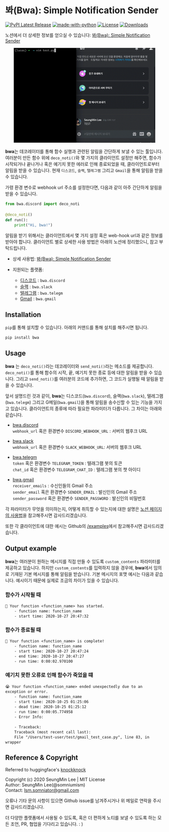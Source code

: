 # 봐(Bwa): Simple Notification Sender

[![PyPI Latest Release](https://img.shields.io/pypi/v/bwa.svg)](https://pypi.org/project/bwa/)
[![made-with-python](https://img.shields.io/badge/Made%20with-Python-red.svg)]()
[![License](https://img.shields.io/badge/Licence-MIT-blue.svg)](https://github.com/somniumism/bwa/blob/main/LICENSE)
[![Downloads](https://pepy.tech/badge/bwa)](https://pepy.tech/project/bwa)

노션에서 더 상세한 정보를 얻으실 수 있습니다: [봐(Bwa): Simple Notification Sender](https://www.notion.so/somniumis/Bwa-Simple-Notification-Sender-0146f53d2f3f4807b029bdf6f7bfd7a9)

<p align="center">
    <img src="./doc/example.gif" width="450" height="300"/>  
</p>

**bwa**는 데코레이터를 통해 함수 실행과 관련된 알림을 간단하게 보낼 수 있는 툴입니다. 여러분이 만든 함수 위에 `deco_noti()`와 몇 가지의 클라이언트 설정만 해주면, 함수가 시작되거나 끝나거나 혹은 예기치 못한 에러로 인해 종료되었을 때, 클라이언트로부터 알림을 받을 수 있습니다. 현재 `디스코드`, `슬랙`, `텔레그램` 그리고 `Gmail`을 통해 알림을 받을 수 있습니다.

가령 환경 변수로 webhook url 주소를 설정한다면, 다음과 같이 아주 간단하게 알림을 받을 수 있습니다.
```python
from bwa.discord import deco_noti

@deco_noti()
def run():
    print("Hi, bwa!")
```

알림을 받기 위해서는 클라이언트에서 몇 가지 설정 혹은 web-hook url과 같은 정보를 받아야 합니다. 클라이언트 별로 상세한 사용 방법은 아래의 노션에 정리했으니, 참고 부탁드립니다.

- 상세 사용법: [봐(Bwa): Simple Notification Sender](https://www.notion.so/somniumis/Bwa-Simple-Notification-Sender-0146f53d2f3f4807b029bdf6f7bfd7a9)

- 지원되는 플랫폼:
    - [디스코드](https://www.notion.so/somniumis/7fb085f008814a8d88b49ea211d6a1ac) : `bwa.discord`
    - [슬랙](https://www.notion.so/somniumis/63871567eece4949bea89a7496a0c714) : `bwa.slack`
    - [텔레그램](https://www.notion.so/somniumis/545c468662aa4368a7abbfc09ce30c7a) : `bwa.telegm`
    - [Gmail](https://www.notion.so/somniumis/G-87c1f64a8694411cb942315e3623770e) : `bwa.gmail`



## Installation

`pip`를 통해 설치할 수 있습니다. 아래의 커맨드를 통해 설치를 해주시면 됩니다.

```bash
pip install bwa
```


## Usage

**bwa** 는 `deco_noti()`라는 데코레이터와 `send_noti()`라는 메소드를 제공합니다. `deco_noti()`를 통해 함수의 시작, 끝, 예기치 못한 종료 등에 대한 알림을 받을 수 있습니다. 그리고 `send_noti()`를 여러분의 코드에 추가하면, 그 코드가 실행될 때 알림을 받을 수 있습니다.

앞서 설명드린 것과 같이, **bwa**는 디스코드(`bwa.discord`), 슬랙(`bwa.slack`), 텔레그램(`bwa.telegm`) 그리고 G메일(`bwa.gmail`)을 통해 알림을 송수신할 수 있는 기능을 가지고 있습니다. 클라이언트의 종류에 따라 필요한 파라미터가 다릅니다. 그 차이는 아래와 같습니다.

- [bwa.discord](https://www.notion.so/somniumis/7fb085f008814a8d88b49ea211d6a1ac)  
    `webhook_url` 혹은 환경변수 `DISCORD_WEBHOOK_URL` : 서버의 웹후크 URL  
    
- [bwa.slack](https://www.notion.so/somniumis/63871567eece4949bea89a7496a0c714)  
    `webhook_url` 혹은 환경변수 `SLACK_WEBHOOK_URL`: 서버의 웹후크 URL  

- [bwa.telegm](https://www.notion.so/somniumis/545c468662aa4368a7abbfc09ce30c7a)  
    `token` 혹은 환경변수 `TELEGRAM_TOKEN` : 텔래그램 봇의 토큰  
    `chat_id` 혹은 환경변수 `TELEGRAM_CHAT_ID` : 텔레그램 봇의 챗 아이디  

- [bwa.gmail](https://www.notion.so/somniumis/G-87c1f64a8694411cb942315e3623770e)  
    `receiver_emails` : 수신인들의 Gmail 주소  
    `sender_email` 혹은 환경변수 `SENDER_EMAIL` : 발신인의 Gmail 주소  
    `sender_password` 혹은 환경변수 `SENDER_PASSWORD` : 발신인의 비밀번호

각 파라미터가 무엇을 의미하는지, 어떻게 취득할 수 있는지에 대한 설명은 [노션 페이지의 사용법](https://www.notion.so/somniumis/Bwa-Simple-Notification-Sender-0146f53d2f3f4807b029bdf6f7bfd7a9#56f710fbb5c942df81801dcaf6f530bf)을 참고해주시면 감사드리겠습니다.

또한 각 클라이언트에 대한 예시는 Github의  [/examples](https://github.com/somniumism/bwa/tree/main/examples)에서 참고해주시면 감사드리겠습니다.


## Output example

**bwa**는 여러분이 원하는 메시지를 직접 만들 수 있도록 `custom_contents` 파라미터를 제공하고 있습니다. 하지만 `custom_contents`를 입력하지 않을 경우에, **bwa**에서 임의로 기재된 기본 메시지를 통해 알림을 받습니다. 기본 메시지의 포맷 예시는 다음과 같습니다. 예시이기 때문에 실제로 조금의 차이가 있을 수 있습니다.

### 함수가 시작될 때

```
🏃 Your function <function_name> has started.
    - function name: function_name
    - start time: 2020-10-27 20:47:32
```

### 함수가 종료될 때

```
🎉 Your function <function_name> is complete!
    - function name: function_name
    - start time: 2020-10-27 20:47:24
    - end time: 2020-10-27 20:47:27
    - run time: 0:00:02.970100
```

### 예기치 못한 오류로 인해 함수가 죽었을 떄

```
😭 Your function <function_name> ended unexpectedly due to an exception or error.
    - function name: function_name
    - start time: 2020-10-25 01:25:06
    - dead time: 2020-10-25 01:25:12
    - run time: 0:00:05.774958
    - Error Info:

    - Traceback:
    Traceback (most recent call last):
    File "/Users/test-user/test/gmail_test_case.py", line 83, in wrapper
```

## Reference & Copyright

Referred to huggingface's [knockknock](https://github.com/huggingface/knockknock)

Copyright (c) 2020 SeungMin Lee | MIT License  
Author: SeungMin Lee(@somniumism)  
Contact: lsm.somniator@gmail.com

오류나 기타 문의 사항이 있으면 Github issue를 남겨주시거나 위 메일로 연락을 주시면 감사드리겠습니다.  

더 다양한 플랫폼에서 사용될 수 있도록, 혹은 더 편하게 노티를 보낼 수 있도록 하는 모든 조언, PR, 협업을 기다리고 있습니다. : )
